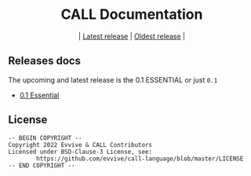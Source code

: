 <div align="center">

# CALL Documentation
| [Latest release](./0.1/README.md) | [Oldest release](./0.1/README.md) |

</div>

## Releases docs
The upcoming and latest release is the 0.1 ESSENTIAL or just `0.1`

 - [0.1 Essential](./0.1/README.md)

## License
```
-- BEGIN COPYRIGHT --
Copyright 2022 Evvive & CALL Contributors
Licensed under BSD-Clause-3 License, see:
        https://github.com/evvive/call-language/blob/master/LICENSE
-- END COPYRIGHT --
```
